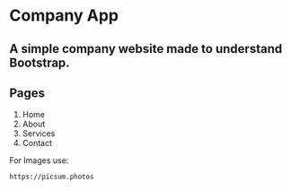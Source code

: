 # Company App
## A simple company website made to understand Bootstrap.
## Pages
1. Home
2. About
3. Services
4. Contact

For Images use:
```
https://picsum.photos
```